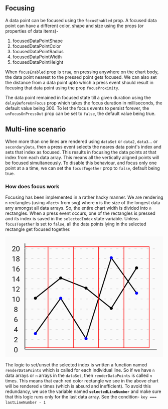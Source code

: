 ## Focusing

A data point can be focused using the `focusEnabled` prop.
A focused data point can have a different color, shape and size using the props (or properties of data items)- 
1. focusedDataPointShape
2. focusedDataPointColor
3. focusedDataPointRadius
4. focusedDataPointWidth
5. focusedDataPointHeight

When `focusEnabled` prop is `true`, on pressing anywhere on the chart body, the data point nearest to the pressed point gets focused. We can also set the distance from a data point upto which a press event should result in focusing that data point using the prop `focusProximity`.

The data point remained in focused state till a given duration using the `delayBeforeUnFocus` prop which takes the focus duration in milliseconds, the default value being 300.
To let the focus events to persist forever, the `unFocusOnPressOut` prop can be set to `false`, the default value being true.

## Multi-line scenario

When more than one lines are rendered using `dataSet` or `data2`, `data3`... or `secondaryData`, then a press event selects the neares data point's index and sets that index as focused. This results in focusing the data points at that index from each data array. This means all the vertically aligned points will be focused simultaneously. To disable this behaviour, and focus only one point at a a time, we can set the `focusTogether` prop to `false`, default being true.

### How does focus work

Focusing has been implemented in a rather hacky manner.
We are rendering `n` rectangles (using `<Rect>` from svg) where `n` is the size of the longest data arry amongst all data arrays. So, the entire chart width is divided into `n` rectangles. When a press event occurs, one of the rectangles is pressed and its index is saved in the `selectedIndex` state variable. Unless `focusTogether` is set to `false`, all the data points lying in the selected rectangle get focused together.

<img src='../../../demos/strips.png' alt=''/>

The logic to set/unset the selected index is written a function named `renderDataPoints` which is called for each individual line. So if we have `n` data arrays or `n` arrays in the `dataSet`, then `renderDataPoints` is called `n` times. This means that each red color rectangle we see in the above chart will be rendered `n` times (which is absurd and inefficient). To avoid this redundancy, we use the variable named **`selectedLineNumber`** and make sure that this logic runs only for the last data array. See the condition- `key === lastLineNumber - 1`